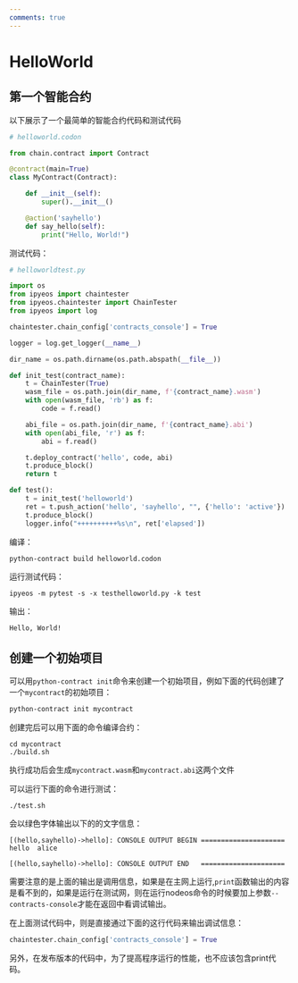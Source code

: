 ```yaml
---
comments: true
---
```


# HelloWorld

## 第一个智能合约

以下展示了一个最简单的智能合约代码和测试代码

```python
# helloworld.codon

from chain.contract import Contract

@contract(main=True)
class MyContract(Contract):

    def __init__(self):
        super().__init__()

    @action('sayhello')
    def say_hello(self):
        print("Hello, World!")
```

测试代码：

```python
# helloworldtest.py

import os
from ipyeos import chaintester
from ipyeos.chaintester import ChainTester
from ipyeos import log

chaintester.chain_config['contracts_console'] = True

logger = log.get_logger(__name__)

dir_name = os.path.dirname(os.path.abspath(__file__))

def init_test(contract_name):
    t = ChainTester(True)
    wasm_file = os.path.join(dir_name, f'{contract_name}.wasm')
    with open(wasm_file, 'rb') as f:
        code = f.read()

    abi_file = os.path.join(dir_name, f'{contract_name}.abi')
    with open(abi_file, 'r') as f:
        abi = f.read()

    t.deploy_contract('hello', code, abi)
    t.produce_block()
    return t

def test():
    t = init_test('helloworld')
    ret = t.push_action('hello', 'sayhello', "", {'hello': 'active'})
    t.produce_block()
    logger.info("++++++++++%s\n", ret['elapsed'])
```


编译：

```bash
python-contract build helloworld.codon
```


运行测试代码：
```
ipyeos -m pytest -s -x testhelloworld.py -k test
```

输出：

```
Hello, World!
```

## 创建一个初始项目

可以用`python-contract init`命令来创建一个初始项目，例如下面的代码创建了一个`mycontract`的初始项目：

```bash
python-contract init mycontract
```

创建完后可以用下面的命令编译合约：

```
cd mycontract
./build.sh
```

执行成功后会生成`mycontract.wasm`和`mycontract.abi`这两个文件

可以运行下面的命令进行测试：

```
./test.sh
```

会以绿色字体输出以下的的文字信息：

```
[(hello,sayhello)->hello]: CONSOLE OUTPUT BEGIN =====================
hello  alice

[(hello,sayhello)->hello]: CONSOLE OUTPUT END   =====================
```

需要注意的是上面的输出是调用信息，如果是在主网上运行,`print`函数输出的内容是看不到的，如果是运行在测试网，则在运行nodeos命令的时候要加上参数`--contracts-console`才能在返回中看调试输出。

在上面测试代码中，则是直接通过下面的这行代码来输出调试信息：

```python
chaintester.chain_config['contracts_console'] = True
```

另外，在发布版本的代码中，为了提高程序运行的性能，也不应该包含print代码。
